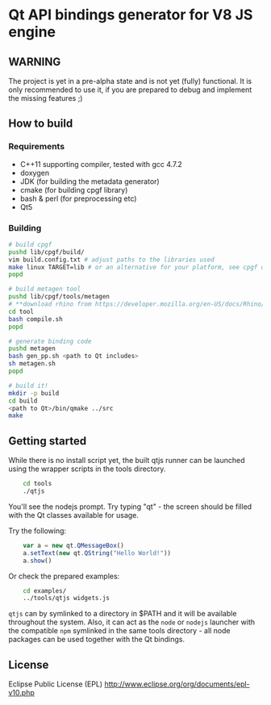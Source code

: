 Qt API bindings generator for V8 JS engine
==========================================

WARNING
-------

The project is yet in a pre-alpha state and is not yet (fully) functional.
It is only recommended to use it, if you are prepared to debug and implement the missing features ;)

How to build
------------

### Requirements

* C++11 supporting compiler, tested with gcc 4.7.2
* doxygen
* JDK (for building the metadata generator)
* cmake (for building cpgf library)
* bash & perl (for preprocessing etc)
* Qt5

### Building

~~~~~bash
# build cpgf
pushd lib/cpgf/build/
vim build.config.txt # adjust paths to the libraries used
make linux TARGET=lib # or an alternative for your platform, see cpgf documentation
popd

# build metagen tool 
pushd lib/cpgf/tools/metagen
# **download rhino from https://developer.mozilla.org/en-US/docs/Rhino/Download_Rhino and put js.jar here**
cd tool
bash compile.sh
popd

# generate binding code
pushd metagen
bash gen_pp.sh <path to Qt includes>
sh metagen.sh
popd

# build it!
mkdir -p build
cd build
<path to Qt>/bin/qmake ../src
make
~~~~~

Getting started
---------------

While there is no install script yet, the built qtjs runner can be launched using
the wrapper scripts in the tools directory.

~~~~bash
    cd tools
    ./qtjs
~~~~~~~~

You'll see the nodejs prompt. Try typing "qt<Enter>" -
the screen should be filled with the Qt classes available
for usage.

Try the following:
~~~~~js
    var a = new qt.QMessageBox()
    a.setText(new qt.QString("Hello World!"))
    a.show()
~~~~~~~

Or check the prepared examples:
~~~~~~~bash
    cd examples/
    ../tools/qtjs widgets.js
~~~~~~~~~~~

`qtjs` can by symlinked to a directory in $PATH and it will be available throughout the system.
Also, it can act as the `node` or `nodejs` launcher with the compatible `npm` symlinked in the same
tools directory - all node packages can be used together with the Qt bindings.

License
-------

Eclipse Public License (EPL) http://www.eclipse.org/org/documents/epl-v10.php

